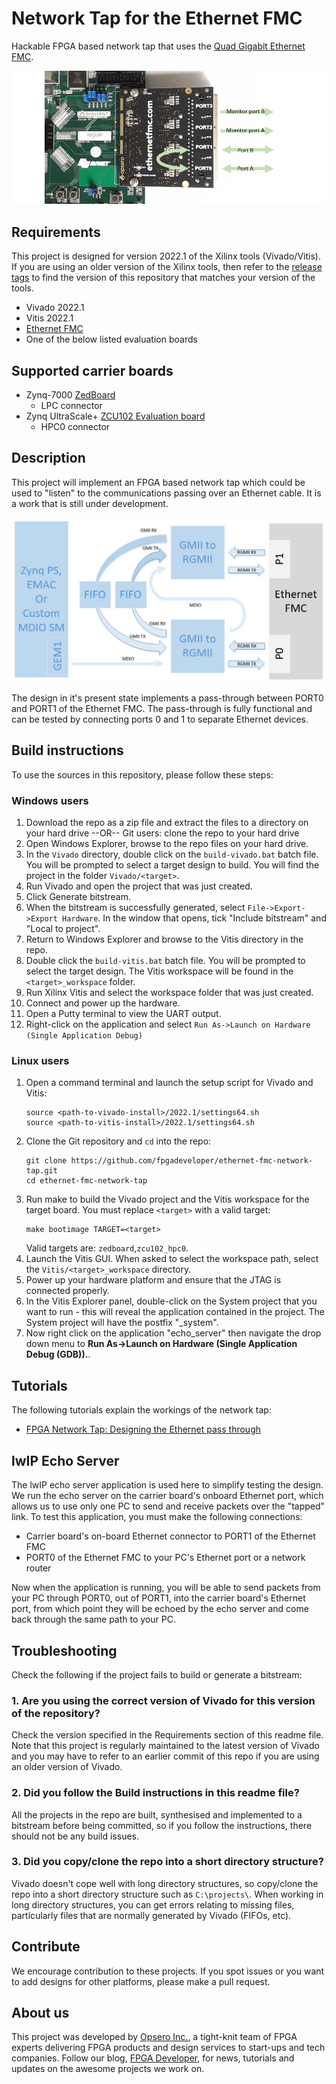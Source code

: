 # Network Tap for the Ethernet FMC

Hackable FPGA based network tap that uses the [Quad Gigabit Ethernet FMC](http://ethernetfmc.com "Ethernet FMC").

![Zedboard and Ethernet FMC Network Tap](docs/source/images/network-tap-concept.jpg "FPGA Network Tap")

## Requirements

This project is designed for version 2022.1 of the Xilinx tools (Vivado/Vitis). If you are using an older version of the 
Xilinx tools, then refer to the [release tags](https://github.com/fpgadeveloper/ethernet-fmc-network-tap/tags "releases")
to find the version of this repository that matches your version of the tools.

* Vivado 2022.1
* Vitis 2022.1
* [Ethernet FMC](https://ethernetfmc.com "Ethernet FMC")
* One of the below listed evaluation boards

## Supported carrier boards

* Zynq-7000 [ZedBoard](http://zedboard.org "ZedBoard")
  * LPC connector
* Zynq UltraScale+ [ZCU102 Evaluation board](https://www.xilinx.com/zcu102 "ZCU102 Evaluation board")
  * HPC0 connector

## Description

This project will implement an FPGA based network tap which could be used to "listen" to the communications passing over
an Ethernet cable. It is a work that is still under development.

![Block diagram](docs/source/images/network-tap-pass-through.jpg "FPGA Network Tap")

The design in it's present state implements a pass-through between PORT0 and PORT1 of the Ethernet FMC.
The pass-through is fully functional and can be tested by connecting ports 0 and 1 to separate Ethernet
devices.

## Build instructions

To use the sources in this repository, please follow these steps:

### Windows users

1. Download the repo as a zip file and extract the files to a directory
   on your hard drive --OR-- Git users: clone the repo to your hard drive
2. Open Windows Explorer, browse to the repo files on your hard drive.
3. In the `Vivado` directory, double click on the `build-vivado.bat` batch file.
   You will be prompted to select a target design to build. You will find the project in
   the folder `Vivado/<target>`.
4. Run Vivado and open the project that was just created.
5. Click Generate bitstream.
6. When the bitstream is successfully generated, select `File->Export->Export Hardware`.
   In the window that opens, tick "Include bitstream" and "Local to project".
7. Return to Windows Explorer and browse to the Vitis directory in the repo.
8. Double click the `build-vitis.bat` batch file. You will be prompted to select the
   target design. The Vitis workspace will be found in the `<target>_workspace` folder.
9. Run Xilinx Vitis and select the workspace folder that was just created.
10. Connect and power up the hardware.
11. Open a Putty terminal to view the UART output.
12. Right-click on the application and select `Run As->Launch on Hardware (Single Application Debug)`

### Linux users

1. Open a command terminal and launch the setup script for Vivado and Vitis:
   ```
   source <path-to-vivado-install>/2022.1/settings64.sh
   source <path-to-vitis-install>/2022.1/settings64.sh
   ```
2. Clone the Git repository and `cd` into the repo:
   ```
   git clone https://github.com/fpgadeveloper/ethernet-fmc-network-tap.git
   cd ethernet-fmc-network-tap
   ```
3. Run make to build the Vivado project and the Vitis workspace for the target board. You must replace 
   `<target>` with a valid target:
   ```
   make bootimage TARGET=<target>
   ```
   Valid targets are: 
   `zedboard`,`zcu102_hpc0`.
4. Launch the Vitis GUI. When asked to select the workspace path, select the `Vitis/<target>_workspace` directory.
5. Power up your hardware platform and ensure that the JTAG is connected properly.
6. In the Vitis Explorer panel, double-click on the System project that you want to run -
   this will reveal the application contained in the project. The System project will have 
   the postfix "_system".
7. Now right click on the application "echo_server" then navigate the
   drop down menu to **Run As->Launch on Hardware (Single Application Debug (GDB)).**.


## Tutorials

The following tutorials explain the workings of the network tap:

* [FPGA Network Tap: Designing the Ethernet pass through](http://www.fpgadeveloper.com/2015/12/fpga-network-tap-designing-ethernet-pass-through.html "FPGA Network Tap: Designing the Ethernet pass through")

## lwIP Echo Server

The lwIP echo server application is used here to simplify testing the design. We run the
echo server on the carrier board's onboard Ethernet port, which allows
us to use only one PC to send and receive packets over the "tapped" link. To test
this application, you must make the following connections:

* Carrier board's on-board Ethernet connector to PORT1 of the Ethernet FMC
* PORT0 of the Ethernet FMC to your PC's Ethernet port or a network router

Now when the application is running, you will be able to send packets from your PC
through PORT0, out of PORT1, into the carrier board's Ethernet port, from which point they
will be echoed by the echo server and come back through the same path to your PC.

## Troubleshooting

Check the following if the project fails to build or generate a bitstream:

### 1. Are you using the correct version of Vivado for this version of the repository?
Check the version specified in the Requirements section of this readme file. Note that this project is regularly maintained to the latest
version of Vivado and you may have to refer to an earlier commit of this repo if you are using an older version of Vivado.

### 2. Did you follow the Build instructions in this readme file?
All the projects in the repo are built, synthesised and implemented to a bitstream before being committed, so if you follow the
instructions, there should not be any build issues.

### 3. Did you copy/clone the repo into a short directory structure?
Vivado doesn't cope well with long directory structures, so copy/clone the repo into a short directory structure such as
`C:\projects\`. When working in long directory structures, you can get errors relating to missing files, particularly files 
that are normally generated by Vivado (FIFOs, etc).

## Contribute

We encourage contribution to these projects. If you spot issues or you want to add designs for other platforms, please
make a pull request.

## About us

This project was developed by [Opsero Inc.](http://opsero.com "Opsero Inc."),
a tight-knit team of FPGA experts delivering FPGA products and design services to start-ups and tech companies. 
Follow our blog, [FPGA Developer](http://www.fpgadeveloper.com "FPGA Developer"), for news, tutorials and
updates on the awesome projects we work on.
